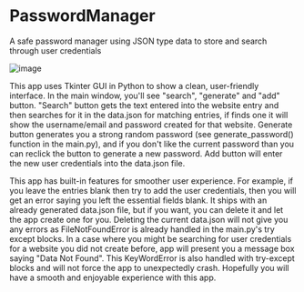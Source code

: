 # PasswordManager
A safe password manager using JSON type data to store and search through user credentials

![image](https://github.com/user-attachments/assets/0781848d-0594-49db-aaef-fa77706bb2e2)

This app uses Tkinter GUI in Python to show a clean, user-friendly interface.
In the main window, you'll see "search", "generate" and "add" button. "Search" button gets the text entered into the website entry and then searches for it in the data.json for matching entries, if finds one it will show the username/email and password created for that website.
Generate button generates you a strong random password (see generate_password() function in the main.py), and if you don't like the current password than you can reclick the button to generate a new password.
Add button will enter the new user credentials into the data.json file.

This app has built-in features for smoother user experience. For example, if you leave the entries blank then try to add the user credentials, then you will get an error saying you left the essential fields blank. 
It ships with an already generated data.json file, but if you want, you can delete it and let the app create one for you. Deleting the current data.json will not give you any errors as FileNotFoundError is already handled in the main.py's try except blocks. In a case where you might be searching for user credentials for a website you did not create before, app will present you a message box saying "Data Not Found". This KeyWordError is also handled with try-except blocks and will not force the app to unexpectedly crash.
Hopefully you will have a smooth and enjoyable experience with this app.
